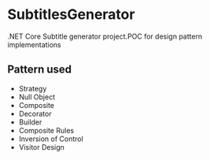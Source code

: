 # SubtitlesGenerator

.NET Core Subtitle generator project.POC for design pattern implementations

## Pattern used
+ Strategy
+ Null Object
+ Composite
+ Decorator
+ Builder
+ Composite Rules
+ Inversion of Control
+ Visitor Design
